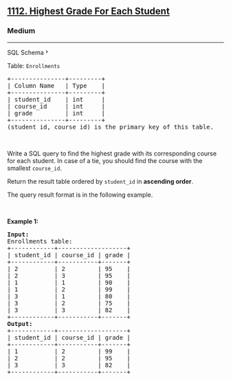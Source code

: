 <h2><a href="https://leetcode.com/problems/highest-grade-for-each-student/">1112. Highest Grade For Each Student</a></h2><h3>Medium</h3><hr><div class="sql-schema-wrapper__3VBi"><a class="sql-schema-link__3cEg">SQL Schema<svg viewBox="0 0 24 24" width="1em" height="1em" class="icon__1Md2"><path fill-rule="evenodd" d="M10 6L8.59 7.41 13.17 12l-4.58 4.59L10 18l6-6z"></path></svg></a></div><div><p>Table: <code>Enrollments</code></p>

<pre>+---------------+---------+
| Column Name   | Type    |
+---------------+---------+
| student_id    | int     |
| course_id     | int     |
| grade         | int     |
+---------------+---------+
(student_id, course_id) is the primary key of this table.
</pre>

<p>&nbsp;</p>

<p>Write a SQL query to find the highest grade with its corresponding course for each student. In case of a tie, you should find the course with the smallest <code>course_id</code>.</p>

<p>Return the result table ordered by <code>student_id</code> in <strong>ascending order</strong>.</p>

<p>The query result format is in the following example.</p>

<p>&nbsp;</p>
<p><strong class="example">Example 1:</strong></p>

<pre><strong>Input:</strong> 
Enrollments table:
+------------+-------------------+
| student_id | course_id | grade |
+------------+-----------+-------+
| 2          | 2         | 95    |
| 2          | 3         | 95    |
| 1          | 1         | 90    |
| 1          | 2         | 99    |
| 3          | 1         | 80    |
| 3          | 2         | 75    |
| 3          | 3         | 82    |
+------------+-----------+-------+
<strong>Output:</strong> 
+------------+-------------------+
| student_id | course_id | grade |
+------------+-----------+-------+
| 1          | 2         | 99    |
| 2          | 2         | 95    |
| 3          | 3         | 82    |
+------------+-----------+-------+
</pre>
</div>